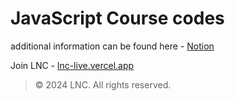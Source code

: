 # JavaScript Course codes
additional information can be found here - [Notion](https://same-land-dbf.notion.site/JAVASCRIPT-12bce4ca74098010a5e5ee146394bdce?pvs=74)

Join LNC - [lnc-live.vercel.app](http://lnc-live.vercel.app/)

> © 2024 LNC. All rights reserved.
